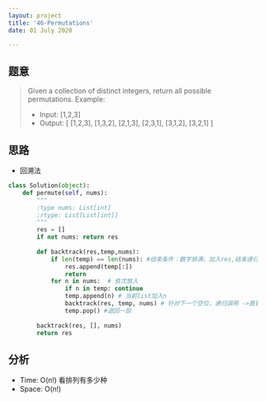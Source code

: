 ```yaml
---
layout: project
title: '46-Permutations'
date: 01 July 2020

---
```

## 题意
> Given a collection of distinct integers, return all possible permutations.
> Example:
> - Input: [1,2,3]
> - Output:
> [
>   [1,2,3],
>   [1,3,2],
>   [2,1,3],
>   [2,3,1],
>   [3,1,2],
>   [3,2,1]
> ]


## 思路
- 回溯法

~~~python
class Solution(object):
    def permute(self, nums):
        """
        :type nums: List[int]
        :rtype: List[List[int]]
        """
        res = []
        if not nums: return res
        
        def backtrack(res,temp,nums):
            if len(temp) == len(nums): #结束条件：数字排满，加入res,结束递归
                res.append(temp[:])
                return
            for n in nums:  # 依次放入
                if n in temp: continue
                temp.append(n) # 当前list加入n
                backtrack(res, temp, nums) # 针对下一个空位，递归调用 ->直到排满
                temp.pop() #退回一层
        
        backtrack(res, [], nums)
        return res
~~~

## 分析
- Time: O(n!) 看排列有多少种
- Space: O(n!)

